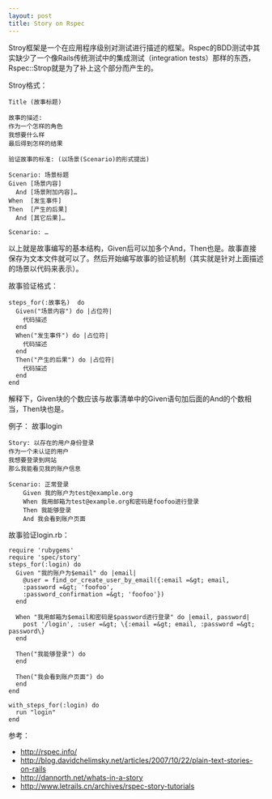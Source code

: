 ```yaml
--- 
layout: post
title: Story on Rspec
---
```

Stroy框架是一个在应用程序级别对测试进行描述的框架。Rspec的BDD测试中其实缺少了一个像Rails传统测试中的集成测试（integration tests）那样的东西，Rspec::Strop就是为了补上这个部分而产生的。

Stroy格式：

    Title (故事标题)
     
    故事的描述:
    作为一个怎样的角色
    我想要什么样
    最后得到怎样的结果
     
    验证故事的标准: (以场景(Scenario)的形式提出)
     
    Scenario: 场景标题
    Given [场景内容]
      And [场景附加内容]…
    When  [发生事件]
    Then  [产生的后果]
      And [其它后果]…
     
    Scenario: …

以上就是故事编写的基本结构，Given后可以加多个And，Then也是。故事直接保存为文本文件就可以了。然后开始编写故事的验证机制（其实就是针对上面描述的场景以代码来表示）。

故事验证格式：

    steps_for(:故事名)  do
      Given("场景内容") do |占位符|
        代码描述
      end
      When("发生事件") do |占位符|
        代码描述
      end
      Then("产生的后果") do |占位符|
        代码描述
      end
    end

解释下，Given块的个数应该与故事清单中的Given语句加后面的And的个数相当，Then块也是。

例子：
故事login

    Story: 以存在的用户身份登录
    作为一个未认证的用户
    我想要登录到网站
    那么我能看见我的账户信息

    Scenario: 正常登录
        Given 我的账户为test@example.org
        When 我用邮箱为test@example.org和密码是foofoo进行登录
        Then 我能够登录
        And 我会看到账户页面

故事验证login.rb：

    require 'rubygems'
    require 'spec/story'
    steps_for(:login) do
      Given "我的账户为$email" do |email|
        @user = find_or_create_user_by_email({:email =&gt; email,
        :password =&gt; 'foofoo',
        :password_confirmation =&gt; 'foofoo'})
      end
      
      When "我用邮箱为$email和密码是$password进行登录" do |email, password|
        post '/login', :user =&gt; \{:email =&gt; email, :password =&gt; password\}
      end
      
      Then("我能够登录") do
      end
      
      Then("我会看到账户页面") do
      end
    end
      
    with_steps_for(:login) do
      run "login"
    end

参考：
* <http://rspec.info/>
* <http://blog.davidchelimsky.net/articles/2007/10/22/plain-text-stories-on-rails>
* <http://dannorth.net/whats-in-a-story>
* <http://www.letrails.cn/archives/rspec-story-tutorials>
